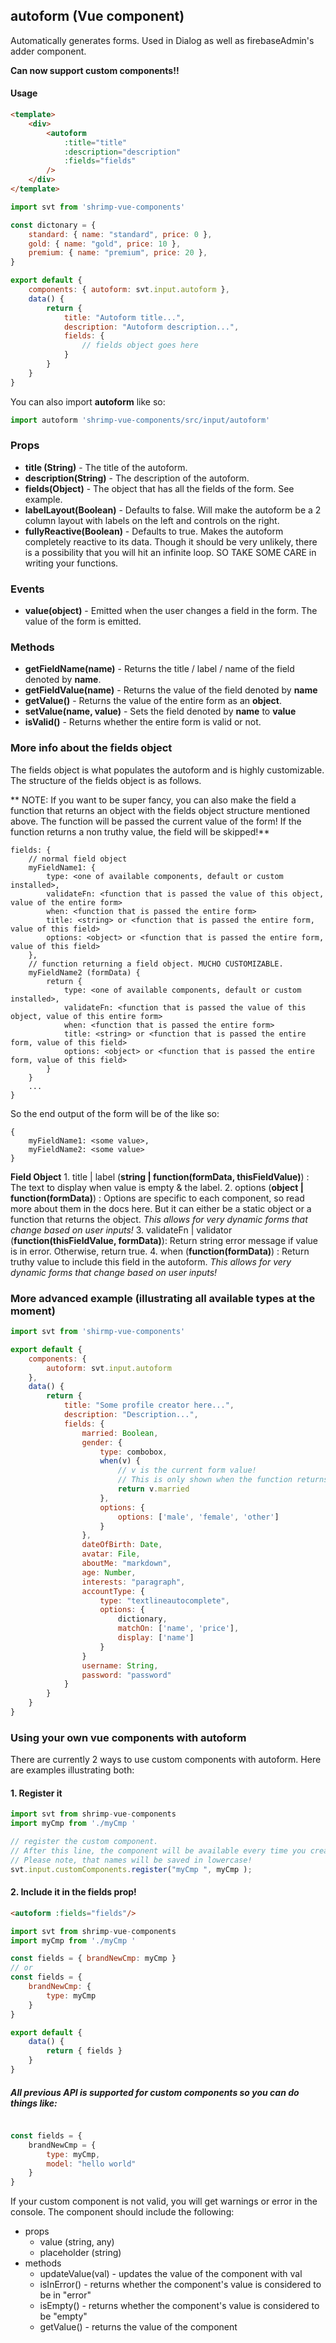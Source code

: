 

## autoform (Vue component)

Automatically generates forms. Used in Dialog as well as firebaseAdmin's adder component.

**Can now support custom components!!**

#### Usage
```html
<template>
	<div>
		<autoform
			:title="title"
			:description="description"
			:fields="fields"
		/>
	</div>
</template>
```

```javascript
import svt from 'shrimp-vue-components'

const dictonary = {
	standard: { name: "standard", price: 0 },
	gold: { name: "gold", price: 10 },
	premium: { name: "premium", price: 20 },
}

export default {
	components: { autoform: svt.input.autoform },
	data() {
		return {
			title: "Autoform title...",
			description: "Autoform description...",
			fields: {
				// fields object goes here
			}
		}
	}
}


```

You can also import **autoform** like so:
```javascript
import autoform 'shrimp-vue-components/src/input/autoform'
```

### Props
- **title (String)** - The title of the autoform.
- **description(String)** - The description of the autoform.
- **fields(Object)** - The object that has all the fields of the form. See example.
- **labelLayout(Boolean)** - Defaults to false. Will make the autoform be a 2 column layout with labels on the left and controls on the right.
- **fullyReactive(Boolean)** - Defaults to true. Makes the autoform completely reactive to its data. Though it should be very
unlikely, there is a possibility that you will hit an infinite loop. SO TAKE SOME CARE in writing your functions.

### Events
- **value(object)** - Emitted when the user changes a field in the form. The value of the form is emitted. 

### Methods
- **getFieldName(name)** - Returns the title / label / name of the field denoted by **name**.
- **getFieldValue(name)** - Returns the value of the field denoted by **name**
- **getValue()** - Returns the value of the entire form as an **object**.
- **setValue(name, value)** - Sets the field denoted by **name** to **value**
- **isValid()** - Returns whether the entire form is valid or not.

### More info about the fields object
The fields object is what populates the autoform and is highly customizable. The structure
of the fields object is as follows. 

** NOTE: If you want to be super fancy, you can also make the field a function that returns an object with the fields object structure mentioned above. The function will be passed the current value of the form! If the function returns a non truthy value, the field will be skipped!**

```
fields: {
    // normal field object
    myFieldName1: {
	    type: <one of available components, default or custom installed>,
	    validateFn: <function that is passed the value of this object, value of the entire form>
	    when: <function that is passed the entire form>
	    title: <string> or <function that is passed the entire form, value of this field>
	    options: <object> or <function that is passed the entire form, value of this field>
    },
    // function returning a field object. MUCHO CUSTOMIZABLE.
    myFieldName2 (formData) {
        return {
	        type: <one of available components, default or custom installed>,
	        validateFn: <function that is passed the value of this object, value of this entire form>
	        when: <function that is passed the entire form>
	        title: <string> or <function that is passed the entire form, value of this field>
	        options: <object> or <function that is passed the entire form, value of this field>
        }
    }
    ...
}
```
So the end output of the form will be of the like so:
```
{
    myFieldName1: <some value>,
    myFieldName2: <some value>
}
```

**Field Object**
	1. title | label (**string | function(formData, thisFieldValue)**) : The text to display when value is empty & the label.
	2. options (**object | function(formData)**) : Options are specific to each component, so read more about them in the docs here. But it can either be a static object or a function that returns the object. *This allows for very dynamic forms that change based on user inputs!*
	3. validateFn | validator (**function(thisFieldValue, formData)**): Return string error message if value is in error. Otherwise, return true.
	4. when (**function(formData)**) : Return truthy value to include this field in the autoform. *This allows for very dynamic forms that change based on user inputs!*




### More advanced example (illustrating all available types at the moment)
```javascript
import svt from 'shirmp-vue-components'

export default {
	components: {
		autoform: svt.input.autoform
	},
	data() {
		return {
			title: "Some profile creator here...",
			description: "Description...",
			fields: {
				married: Boolean,
				gender: {
					type: combobox,
					when(v) {
						// v is the current form value!
						// This is only shown when the function returns true!
						return v.married
					},
					options: {
						options: ['male', 'female', 'other']
					}
				},
				dateOfBirth: Date,
				avatar: File,
				aboutMe: "markdown",
				age: Number,
				interests: "paragraph",
				accountType: {
					type: "textlineautocomplete",
					options: {
						dictionary,
						matchOn: ['name', 'price'],
						display: ['name']
					}
				}
				username: String,
				password: "password"
			}
		}
	}
}
```

### Using your own vue components with autoform

There are currently 2 ways to use custom components with autoform. Here are examples illustrating both:
#### 1. Register it
```javascript
import svt from shrimp-vue-components
import myCmp from './myCmp '

// register the custom component. 
// After this line, the component will be available every time you create an autoform or a dialog with a form. 
// Please note, that names will be saved in lowercase!
svt.input.customComponents.register("myCmp ", myCmp );
```

#### 2. Include it in the fields prop!

```html
<autoform :fields="fields"/>
```

``` javascript
import svt from shrimp-vue-components
import myCmp from './myCmp '

const fields = { brandNewCmp: myCmp }
// or 
const fields = { 
	brandNewCmp: {
		type: myCmp
	} 
}

export default {
	data() {
		return { fields }
	}
}
```

##### All previous API is supported for custom components so you can do things like:
```javascript

const fields = {
	brandNewCmp = {
		type: myCmp,
		model: "hello world"
	}
}
```

If your custom component is not valid, you will get warnings or error in the console. The component should include the following:

 - props
	 - value (string, any)
	 - placeholder (string)
 - methods
	 - updateValue(val) - updates the value of the component with val
	 - isInError() - returns whether the component's value is considered to be in "error"
	 - isEmpty() - returns whether the component's value is considered to be "empty"
	 - getValue() - returns the value of the component